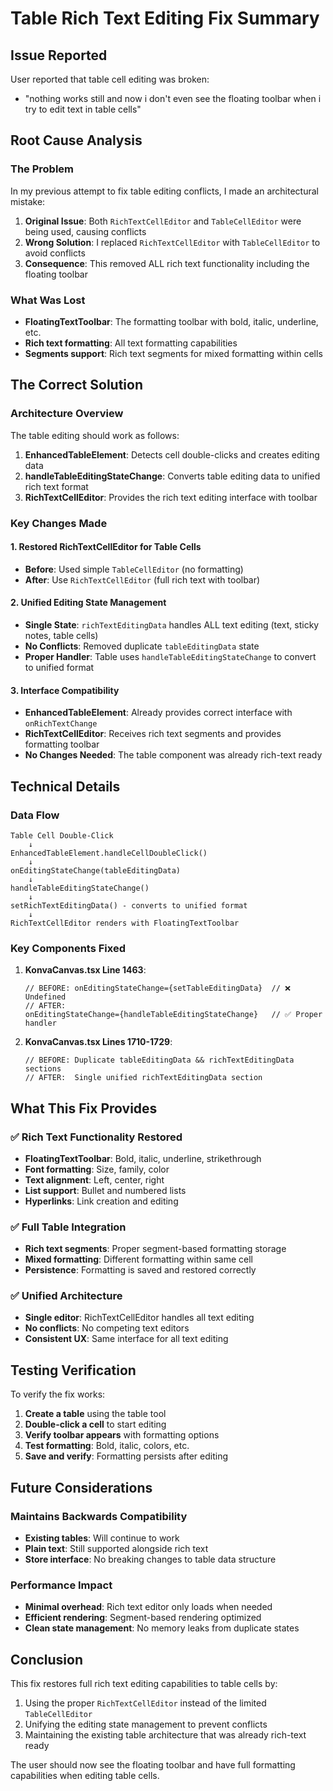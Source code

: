 # Table Rich Text Editing Fix Summary

## Issue Reported
User reported that table cell editing was broken:
- "nothing works still and now i don't even see the floating toolbar when i try to edit text in table cells"

## Root Cause Analysis

### The Problem
In my previous attempt to fix table editing conflicts, I made an architectural mistake:

1. **Original Issue**: Both `RichTextCellEditor` and `TableCellEditor` were being used, causing conflicts
2. **Wrong Solution**: I replaced `RichTextCellEditor` with `TableCellEditor` to avoid conflicts
3. **Consequence**: This removed ALL rich text functionality including the floating toolbar

### What Was Lost
- **FloatingTextToolbar**: The formatting toolbar with bold, italic, underline, etc.
- **Rich text formatting**: All text formatting capabilities
- **Segments support**: Rich text segments for mixed formatting within cells

## The Correct Solution

### Architecture Overview
The table editing should work as follows:

1. **EnhancedTableElement**: Detects cell double-clicks and creates editing data
2. **handleTableEditingStateChange**: Converts table editing data to unified rich text format
3. **RichTextCellEditor**: Provides the rich text editing interface with toolbar

### Key Changes Made

#### 1. Restored RichTextCellEditor for Table Cells
- **Before**: Used simple `TableCellEditor` (no formatting)
- **After**: Use `RichTextCellEditor` (full rich text with toolbar)

#### 2. Unified Editing State Management
- **Single State**: `richTextEditingData` handles ALL text editing (text, sticky notes, table cells)
- **No Conflicts**: Removed duplicate `tableEditingData` state
- **Proper Handler**: Table uses `handleTableEditingStateChange` to convert to unified format

#### 3. Interface Compatibility
- **EnhancedTableElement**: Already provides correct interface with `onRichTextChange`
- **RichTextCellEditor**: Receives rich text segments and provides formatting toolbar
- **No Changes Needed**: The table component was already rich-text ready

## Technical Details

### Data Flow
```
Table Cell Double-Click
    ↓ 
EnhancedTableElement.handleCellDoubleClick()
    ↓
onEditingStateChange(tableEditingData) 
    ↓
handleTableEditingStateChange()
    ↓
setRichTextEditingData() - converts to unified format
    ↓
RichTextCellEditor renders with FloatingTextToolbar
```

### Key Components Fixed

1. **KonvaCanvas.tsx Line 1463**:
   ```tsx
   // BEFORE: onEditingStateChange={setTableEditingData}  // ❌ Undefined
   // AFTER:  
   onEditingStateChange={handleTableEditingStateChange}   // ✅ Proper handler
   ```

2. **KonvaCanvas.tsx Lines 1710-1729**:
   ```tsx
   // BEFORE: Duplicate tableEditingData && richTextEditingData sections
   // AFTER:  Single unified richTextEditingData section
   ```

## What This Fix Provides

### ✅ Rich Text Functionality Restored
- **FloatingTextToolbar**: Bold, italic, underline, strikethrough
- **Font formatting**: Size, family, color
- **Text alignment**: Left, center, right
- **List support**: Bullet and numbered lists
- **Hyperlinks**: Link creation and editing

### ✅ Full Table Integration
- **Rich text segments**: Proper segment-based formatting storage
- **Mixed formatting**: Different formatting within same cell
- **Persistence**: Formatting is saved and restored correctly

### ✅ Unified Architecture
- **Single editor**: RichTextCellEditor handles all text editing
- **No conflicts**: No competing text editors
- **Consistent UX**: Same interface for all text editing

## Testing Verification

To verify the fix works:

1. **Create a table** using the table tool
2. **Double-click a cell** to start editing
3. **Verify toolbar appears** with formatting options
4. **Test formatting**: Bold, italic, colors, etc.
5. **Save and verify**: Formatting persists after editing

## Future Considerations

### Maintains Backwards Compatibility
- **Existing tables**: Will continue to work
- **Plain text**: Still supported alongside rich text
- **Store interface**: No breaking changes to table data structure

### Performance Impact
- **Minimal overhead**: Rich text editor only loads when needed
- **Efficient rendering**: Segment-based rendering optimized
- **Clean state management**: No memory leaks from duplicate states

## Conclusion

This fix restores full rich text editing capabilities to table cells by:
1. Using the proper `RichTextCellEditor` instead of the limited `TableCellEditor`
2. Unifying the editing state management to prevent conflicts
3. Maintaining the existing table architecture that was already rich-text ready

The user should now see the floating toolbar and have full formatting capabilities when editing table cells.
